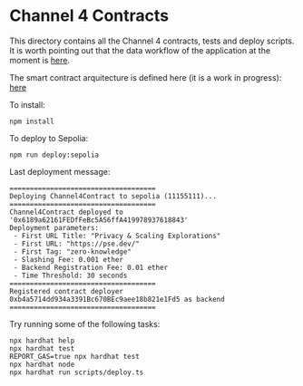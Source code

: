 # Channel 4 Contracts

This directory contains all the Channel 4 contracts, tests and deploy scripts.
It is worth pointing out that the data workflow of the application at the moment is [here](https://www.figma.com/file/PfdR0GjZpuqVpZKcI7kZBn/Channel4-Data-flow?type=whiteboard&node-id=0-1&t=p83aHlZTVidHNGx2-0).

The smart contract arquitecture is defined here (it is a work in progress): [here](https://www.figma.com/file/fVNtk4IxFvwGsaWJLSHjQd/Channel4Contract.sol?type=whiteboard&node-id=0%3A1&t=NkDONU2w5wtdCEdk-1)

To install:

```shell
npm install
```

To deploy to Sepolia:

```shell
npm run deploy:sepolia
```

Last deployment message:

```
====================================
Deploying Channel4Contract to sepolia (11155111)...
====================================
Channel4Contract deployed to '0x6189a62161FEDfFeBc5A56ffA419978937618843'
Deployment parameters:
 - First URL Title: "Privacy & Scaling Explorations"
 - First URL: "https://pse.dev/"
 - First Tag: "zero-knowledge"
 - Slashing Fee: 0.001 ether
 - Backend Registration Fee: 0.01 ether
 - Time Threshold: 30 seconds
====================================
Registered contract deployer 0xb4a5714dd934a3391Bc670BEc9aee18b821e1Fd5 as backend
====================================
```

Try running some of the following tasks:

```shell
npx hardhat help
npx hardhat test
REPORT_GAS=true npx hardhat test
npx hardhat node
npx hardhat run scripts/deploy.ts
```
